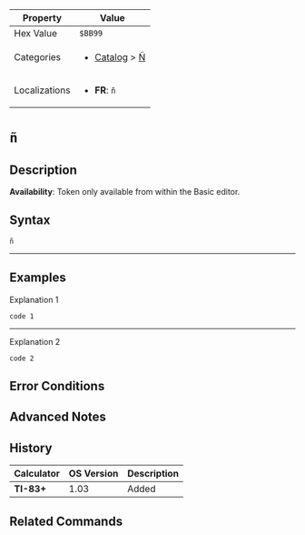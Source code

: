 | Property      | Value |
|---------------|-------|
| Hex Value     | `$BB99`|
| Categories    | <ul><li>[Catalog](../categories/Catalog.md) > [Ñ](../categories/Catalog.md#Ñ)</li></ul> |
| Localizations | <ul><li><b>FR</b>: `ñ`</li></ul> |

# `ñ`

## Description



<b>Availability</b>: Token only available from within the Basic editor.

## Syntax
`ñ`

<hr>

## Examples

Explanation 1
```ti-basic
code 1
```
---
Explanation 2
```ti-basic
code 2
```

## Error Conditions


## Advanced Notes


## History
| Calculator | OS Version | Description |
|------------|------------|-------------|
| <b>TI-83+</b> | 1.03 | Added

## Related Commands

    